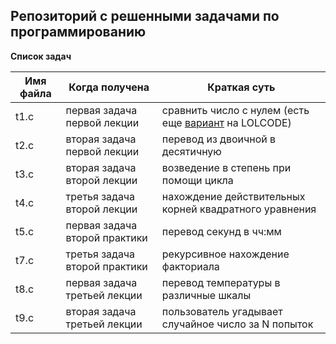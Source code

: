 ## Репозиторий с решенными задачами по программированию

**Список задач**

Имя файла | Когда получена | Краткая суть
--- | --- | --- 
t1.c | первая задача первой лекции | сравнить число с нулем  (есть еще [вариант](https://github.com/aulandsdalen/lolcat) на LOLCODE)
t2.c | вторая задача первой лекции | перевод из двоичной в десятичную
t3.c | вторая задача второй лекции | возведение в степень при помощи цикла
t4.c | третья задача второй лекции |нахождение действительных корней квадратного уравнения
t5.c | первая задача второй практики | перевод секунд в чч:мм
t7.c | третья задача второй практики | рекурсивное нахождение факториала
t8.c | первая задача третьей лекции | перевод температуры в различные шкалы
t9.c | вторая задача третьей лекции | пользователь угадывает случайное число за N попыток